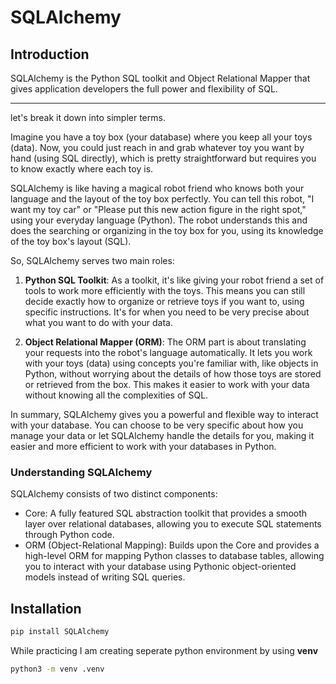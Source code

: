 # SQLAlchemy
## Introduction



SQLAlchemy is the Python SQL toolkit and Object Relational Mapper that gives application developers the full power and flexibility of SQL.

---

let's break it down into simpler terms.

Imagine you have a toy box (your database) where you keep all your toys (data). Now, you could just reach in and grab whatever toy you want by hand (using SQL directly), which is pretty straightforward but requires you to know exactly where each toy is.

SQLAlchemy is like having a magical robot friend who knows both your language and the layout of the toy box perfectly. You can tell this robot, "I want my toy car" or "Please put this new action figure in the right spot," using your everyday language (Python). The robot understands this and does the searching or organizing in the toy box for you, using its knowledge of the toy box's layout (SQL).

So, SQLAlchemy serves two main roles:

1. **Python SQL Toolkit**: As a toolkit, it's like giving your robot friend a set of tools to work more efficiently with the toys. This means you can still decide exactly how to organize or retrieve toys if you want to, using specific instructions. It's for when you need to be very precise about what you want to do with your data.

2. **Object Relational Mapper (ORM)**: The ORM part is about translating your requests into the robot's language automatically. It lets you work with your toys (data) using concepts you're familiar with, like objects in Python, without worrying about the details of how those toys are stored or retrieved from the box. This makes it easier to work with your data without knowing all the complexities of SQL.

In summary, SQLAlchemy gives you a powerful and flexible way to interact with your database. You can choose to be very specific about how you manage your data or let SQLAlchemy handle the details for you, making it easier and more efficient to work with your databases in Python.

### Understanding SQLAlchemy
SQLAlchemy consists of two distinct components:

* Core: A fully featured SQL abstraction toolkit that provides a smooth layer over relational databases, allowing you to execute SQL statements through Python code.
* ORM (Object-Relational Mapping): Builds upon the Core and provides a high-level ORM for mapping Python classes to database tables, allowing you to interact with your database using Pythonic object-oriented models instead of writing SQL queries.


## Installation
```bash
pip install SQLAlchemy
```
While practicing I am creating seperate python environment by using **venv**

```bash
python3 -m venv .venv
```